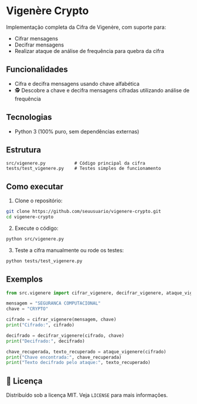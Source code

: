 
#  Vigenère Crypto

Implementação completa da Cifra de Vigenère, com suporte para:
-  Cifrar mensagens
-  Decifrar mensagens
-  Realizar ataque de análise de frequência para quebra da cifra

##  Funcionalidades

-  Cifra e decifra mensagens usando chave alfabética
- 🕵 Descobre a chave e decifra mensagens cifradas utilizando análise de frequência

##  Tecnologias

- Python 3 (100% puro, sem dependências externas)

##  Estrutura

```
src/vigenere.py           # Código principal da cifra
tests/test_vigenere.py    # Testes simples de funcionamento
```

##  Como executar

1. Clone o repositório:

```bash
git clone https://github.com/seuusuario/vigenere-crypto.git
cd vigenere-crypto
```

2. Execute o código:

```bash
python src/vigenere.py
```

3. Teste a cifra manualmente ou rode os testes:

```bash
python tests/test_vigenere.py
```

##  Exemplos

```python
from src.vigenere import cifrar_vigenere, decifrar_vigenere, ataque_vigenere

mensagem = "SEGURANCA COMPUTACIONAL"
chave = "CRYPTO"

cifrado = cifrar_vigenere(mensagem, chave)
print("Cifrado:", cifrado)

decifrado = decifrar_vigenere(cifrado, chave)
print("Decifrado:", decifrado)

chave_recuperada, texto_recuperado = ataque_vigenere(cifrado)
print("Chave encontrada:", chave_recuperada)
print("Texto decifrado pelo ataque:", texto_recuperado)
```

## 📜 Licença

Distribuído sob a licença MIT. Veja `LICENSE` para mais informações.
